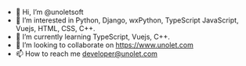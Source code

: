 - 👋 Hi, I’m @unoletsoft
- 👀 I’m interested in Python, Django, wxPython, TypeScript JavaScript, Vuejs, HTML, CSS, C++.
- 🌱 I’m currently learning TypeScript, Vuejs, C++.
- 💞️ I’m looking to collaborate on https://www.unolet.com
- 📫 How to reach me developer@unolet.com

<!---
unoletsoft/unoletsoft is a ✨ special ✨ repository because its `README.md` (this file) appears on your GitHub profile.
You can click the Preview link to take a look at your changes.
--->
